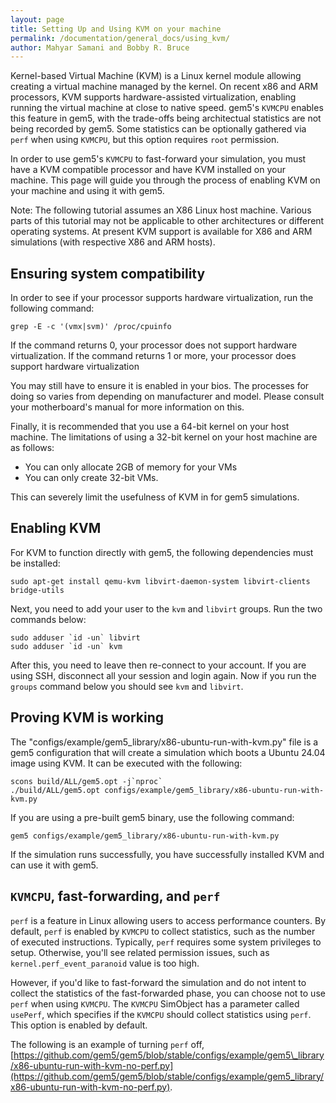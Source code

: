 ```yaml
---
layout: page
title: Setting Up and Using KVM on your machine
permalink: /documentation/general_docs/using_kvm/
author: Mahyar Samani and Bobby R. Bruce
---
```


Kernel-based Virtual Machine (KVM) is a Linux kernel module allowing creating a virtual machine managed by the kernel.
On recent x86 and ARM processors, KVM supports hardware-assisted virtualization, enabling running the virtual machine at close to native speed.
gem5's `KVMCPU` enables this feature in gem5, with the trade-offs being architectual statistics are not being recorded by gem5.
Some statistics can be optionally gathered via `perf` when using `KVMCPU`, but this option requires `root` permission.

In order to use gem5's `KVMCPU` to fast-forward your simulation, you must have a KVM compatible processor and have KVM installed on your machine.
This page will guide you through the process of enabling KVM on your machine and using it with gem5.

Note: The following tutorial assumes an X86 Linux host machine.
Various parts of this tutorial may not be applicable to other architectures or different operating systems.
At present KVM support is available for X86 and ARM simulations (with respective X86 and ARM hosts).

## Ensuring system compatibility

In order to see if your processor supports hardware virtualization, run the following command:

```console
grep -E -c '(vmx|svm)' /proc/cpuinfo
```

If the command returns 0, your processor does not support hardware virtualization.
If the command returns 1 or more, your processor does support hardware virtualization

You may still have to ensure it is enabled in your bios.
The processes for doing so varies from depending on manufacturer and model.
Please consult your motherboard's manual for more information on this.

Finally, it is recommended that you use a 64-bit kernel on your host machine.
The limitations of using a 32-bit kernel on your host machine are as follows:

* You can only allocate 2GB of memory for your VMs
* You can only create 32-bit VMs.

This can severely limit the usefulness of KVM in for gem5 simulations.

## Enabling KVM

For KVM to function directly with gem5, the following dependencies must be installed:

```console
sudo apt-get install qemu-kvm libvirt-daemon-system libvirt-clients bridge-utils
```

Next, you need to add your user to the `kvm` and `libvirt` groups.
Run the two commands below:

```console
sudo adduser `id -un` libvirt
sudo adduser `id -un` kvm
```

After this, you need to leave then re-connect to your account.
If you are using SSH, disconnect all your session and login again.
Now if you run the `groups` command below you should see `kvm` and `libvirt`.

## Proving KVM is working

The "configs/example/gem5_library/x86-ubuntu-run-with-kvm.py" file is a gem5 configuration that will create a simulation which boots a Ubuntu 24.04 image using KVM.
It can be executed with the following:

```console
scons build/ALL/gem5.opt -j`nproc`
./build/ALL/gem5.opt configs/example/gem5_library/x86-ubuntu-run-with-kvm.py
```

If you are using a pre-built gem5 binary, use the following command:

```console
gem5 configs/example/gem5_library/x86-ubuntu-run-with-kvm.py

```

If the simulation runs successfully, you have successfully installed KVM and can use it with gem5.

## `KVMCPU`, fast-forwarding, and `perf`

`perf` is a feature in Linux allowing users to access performance counters.
By default, `perf` is enabled by `KVMCPU` to collect statistics, such as the number of executed instructions.
Typically, `perf` requires some system privileges to setup.
Otherwise, you'll see related permission issues, such as `kernel.perf_event_paranoid` value is too high.

However, if you'd like to fast-forward the simulation and do not intent to collect the statistics of the fast-forwarded phase, you can choose not to use `perf` when using `KVMCPU`.
The `KVMCPU` SimObject has a parameter called `usePerf`, which specifies if the `KVMCPU` should collect statistics using `perf`.
This option is enabled by default.

The following is an example of turning `perf` off,
[https://github.com/gem5/gem5/blob/stable/configs/example/gem5\_library/x86-ubuntu-run-with-kvm-no-perf.py](https://github.com/gem5/gem5/blob/stable/configs/example/gem5_library/x86-ubuntu-run-with-kvm-no-perf.py).
